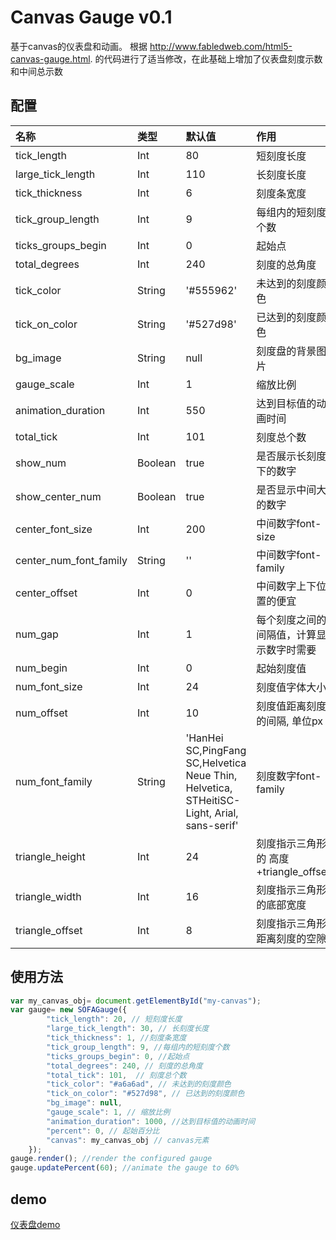 # Canvas Gauge v0.1

基于canvas的仪表盘和动画。 根据 http://www.fabledweb.com/html5-canvas-gauge.html. 的代码进行了适当修改，在此基础上增加了仪表盘刻度示数和中间总示数

## 配置
|名称|类型|默认值|作用|
|:----|:-------|:--------|:---------|
|tick_length|Int|80|短刻度长度|
|large_tick_length|Int|110|长刻度长度|
|tick_thickness|Int|6|刻度条宽度|
|tick_group_length|Int|9|每组内的短刻度个数|
|ticks_groups_begin|Int|0|起始点|
|total_degrees|Int|240|刻度的总角度|
|tick_color|String|'#555962'|未达到的刻度颜色|
|tick_on_color|String|'#527d98'|已达到的刻度颜色|
|bg_image|String|null|刻度盘的背景图片|
|gauge_scale|Int|1|缩放比例|
|animation_duration|Int|550|达到目标值的动画时间|
|total_tick|Int|101|刻度总个数|
|show_num|Boolean|true|是否展示长刻度下的数字|
|show_center_num|Boolean|true|是否显示中间大的数字|
|center_font_size|Int|200|中间数字font-size|
|center_num_font_family|String|''|中间数字font-family|
|center_offset|Int|0|中间数字上下位置的便宜|
|num_gap|Int|1|每个刻度之间的间隔值，计算显示数字时需要|
|num_begin|Int|0|起始刻度值|
|num_font_size|Int|24|刻度值字体大小|
|num_offset|Int|10|刻度值距离刻度的间隔, 单位px|
|num_font_family|String| 'HanHei SC,PingFang SC,Helvetica Neue Thin, Helvetica, STHeitiSC-Light, Arial, sans-serif'|刻度数字font-family|
|triangle_height|Int|24|刻度指示三角形的 高度+triangle_offset|
|triangle_width|Int|16|刻度指示三角形的底部宽度|
|triangle_offset|Int|8|刻度指示三角形距离刻度的空隙|
## 使用方法

```javascript
var my_canvas_obj= document.getElementById("my-canvas");
var gauge= new SOFAGauge({
        "tick_length": 20, // 短刻度长度
        "large_tick_length": 30, // 长刻度长度
        "tick_thickness": 1, //刻度条宽度
        "tick_group_length": 9, //每组内的短刻度个数
        "ticks_groups_begin": 0, //起始点
        "total_degrees": 240, // 刻度的总角度
        "total_tick": 101,  // 刻度总个数
        "tick_color": "#a6a6ad", // 未达到的刻度颜色
        "tick_on_color": "#527d98", // 已达到的刻度颜色
        "bg_image": null,
        "gauge_scale": 1, // 缩放比例
        "animation_duration": 1000, //达到目标值的动画时间
        "percent": 0, // 起始百分比
        "canvas": my_canvas_obj // canvas元素
    });
gauge.render(); //render the configured gauge
gauge.updatePercent(60); //animate the gauge to 60%
```
## demo

[仪表盘demo](https://cuijing1031.github.io/demo/gauge/)
